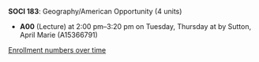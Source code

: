 **SOCI 183**: Geography/American Opportunity (4 units)

- **A00** (Lecture) at 2:00 pm–3:20 pm on Tuesday, Thursday at   by Sutton, April Marie (A15366791)

[Enrollment numbers over time](./SOCI183.tsv)
